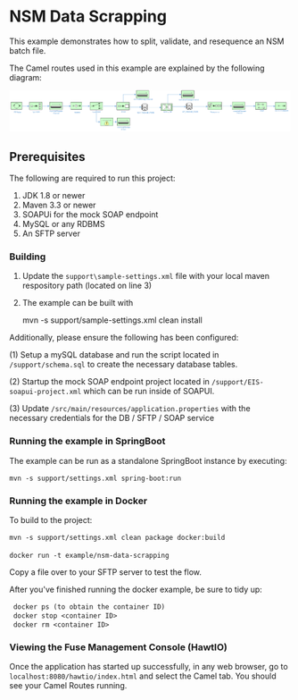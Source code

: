 # NSM Data Scrapping

This example demonstrates how to split, validate, and resequence an NSM batch file.

The Camel routes used in this example are explained by the following diagram:

![NSM Data Scrapping EIP Diagram](images/image.png)

## Prerequisites

The following are required to run this project:

1. JDK 1.8 or newer
2. Maven 3.3 or newer
3. SOAPUi for the mock SOAP endpoint
4. MySQL or any RDBMS
5. An SFTP server

### Building


1. Update the `support\sample-settings.xml` file with your local maven respository path (located on line 3)

2. The example can be built with

    mvn -s support/sample-settings.xml clean install
    
Additionally, please ensure the following has been configured:

(1) Setup a mySQL database and run the script located in `/support/schema.sql` to create the necessary database tables.

(2) Startup the mock SOAP endpoint project located in `/support/EIS-soapui-project.xml` which can be run inside of SOAPUI.

(3) Update `/src/main/resources/application.properties` with the necessary credentials for the DB / SFTP / SOAP service

### Running the example in SpringBoot

The example can be run as a standalone SpringBoot instance by executing:

	mvn -s support/settings.xml spring-boot:run

### Running the example in Docker

To build to the project:

    mvn -s support/settings.xml clean package docker:build   
        
    docker run -t example/nsm-data-scrapping
     
Copy a file over to your SFTP server to test the flow.

After you've finished running the docker example, be sure to tidy up:

     docker ps (to obtain the container ID)
     docker stop <container ID>
     docker rm <container ID>
     
### Viewing the Fuse Management Console (HawtIO)

Once the application has started up successfully, in any web browser, go to `localhost:8080/hawtio/index.html` and select the Camel tab. You should see your Camel Routes running.